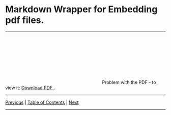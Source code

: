 # Markdown Wrapper for Embedding pdf files.

<hr>

<object data="./topic_15.pdf" type="application/pdf" width="700px" height="700px">
  <embed src="./topic_15.pdf">
      Problem with the PDF - to view it:
      <a href="./topic_15.pdf">
          Download PDF
      </a>.
  </embed>
</object>

<hr>

[Previous](../../topic_14/pdf/embed_14.md)
| [Table of Contents](../../toc/pdf/embed_toc.md)
| [Next](../../topic_16/pdf/embed_16.md)

<hr>
